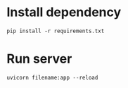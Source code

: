 # Install dependency

```commandline
pip install -r requirements.txt
```

# Run server 
```commandline
uvicorn filename:app --reload
```